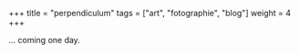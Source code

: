 +++
title = "perpendiculum"
tags = ["art", "fotographie", "blog"]
weight = 4
+++

... coming one day.
